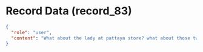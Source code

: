 # Record Data (record_83)

```json
{
  "role": "user",
  "content": "What about the lady at pattaya store? what about those two young girls?"
}
```
